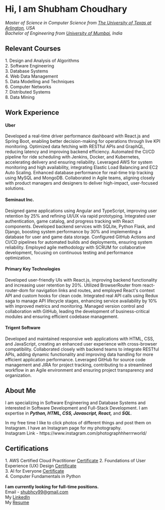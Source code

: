 <h1>Hi, I am Shubham Choudhary</h1>
<p>
  <i>Master of Science in Computer Science from <a href = "https://www.uta.edu">The University of Texas at Arlington</a>, USA</i>
  <br>
  <i>Bachelor of Engineering from <a href = "https://mu.ac.in">University of Mumbai</a>, India</i>
</p>
<h2>Relevant Courses</h2>
  1. Design and Analysis of Algorithms<br>
  2. Software Engineering<br>
  3. Database Systems<br>
  4. Web Data Management<br>
  5. Data Modelling and Techniques<br>
  6. Computer Networks<br>
  7. Distributed Systems<br>
  8. Data Mining<br>

  <h2>Work Experience</h2>
    <h4>Uber</h4>Developed a real-time driver performance dashboard with React.js and Spring Boot, enabling better decision-making for operations through live KPI monitoring. Optimized data fetching with RESTful APIs and GraphQL, reducing latency and improving backend efficiency. Automated the CI/CD pipeline for ride scheduling with Jenkins, Docker, and Kubernetes, accelerating delivery and ensuring reliability. Leveraged AWS for system monitoring and high availability, integrating Elastic Load Balancing and EC2 Auto Scaling. Enhanced database performance for real-time trip tracking using MySQL and MongoDB. Collaborated in Agile teams, aligning closely with product managers and designers to deliver high-impact, user-focused solutions.<br>
    <h4>Seminaut Inc.</h4>Designed game applications using Angular and TypeScript, improving user retention by 25% and refining UI/UX via rapid prototyping. Integrated user authentication, game catalog, and progress tracking with React components. Developed backend services with SQLite, Python Flask, and Django, boosting system performance by 30% and implementing a database for user and game data storage. Configured GitHub Actions and CI/CD pipelines for automated builds and deployments, ensuring system reliability. Employed agile methodology with SCRUM for collaborative development, focusing on continuous testing and performance optimization.<br>
    <h4>Primary Key Technologies</h4>Developed user-friendly UIs with React.js, improving backend functionality and increasing user retention by 20%. Utilized BrowserRouter from react-router-dom for navigation links and routes, and employed React's context API and custom hooks for clean code. Integrated real API calls using Redux saga to manage API lifecycle stages, enhancing service availability by 10% with improved metrics and monitoring. Managed version control and collaboration with GitHub, leading the development of business-critical modules and ensuring efficient codebase management.<br>
    <h4>Trigent Software</h4>Developed and maintained responsive web applications with HTML, CSS, and JavaScript, creating an enhanced user experience with cross-browser compatibility. Collaborated closely with backend teams to integrate RESTful APIs, adding dynamic functionality and improving data handling for more efficient application performance. Leveraged GitHub for source code management and JIRA for project tracking, contributing to a streamlined workflow in an Agile environment and ensuring project transparency and organization.<br>
    
<h2>About Me</h2>
<p>
  I am specializing in Software Engineering and Database Systems and interested in Software Development and Full-Stack Development. I am expertise in                                                                     <em><b>Python, HTML, CSS, Javascript, React,</b></em> and <em><b>SQL</b></em>.
</p>
<p>
  In my free time I like to click photos of different things and post them on Instagram. I have an Instagram page for my photography.
  <br>
  Instagram Link - https://www.instagram.com/photographhherrrworld/

<h2>Certifications</h2>
   1. AWS Certified Cloud Practitioner <a href = "https://drive.google.com/file/d/1GaRr4kDS_JEQmSuhYVt4WH4i8Caey-px/view?usp=sharing">Certificate</a>
   2. Foundations of User Experience (UX) Design <a href = "https://www.coursera.org/account/accomplishments/certificate/2Q52JNSFRVXM">Certificate</a>
<br>
   3. AI for Everyone <a href = "https://www.coursera.org/account/accomplishments/verify/PFMGFDQZM4BQ">Certificate</a>
<br>
   4. Computer Fundamentals in Python
<br><br>
<strong>I am currently looking for full-time positions.</strong>
<br>
Email - <a href = "mailto: shubhamc0302@gmail.com">shubhcy99@gmail.com</a>
<br>
My <a href = "https://www.linkedin.com/in/shubhcy99/">LinkedIn</a>
<br>
My <a href = "https://drive.google.com/file/d/1I-Hp01NtV6J3qCuleMsNORClMJ0v0lx4/view?usp=sharing">Resume</a>
